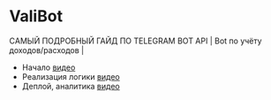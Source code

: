 # ValiBot
CАМЫЙ ПОДРОБНЫЙ ГАЙД ПО TELEGRAM BOT API | Bot по учёту доходов/расходов |

* Начало [видео](https://youtu.be/OElXToWhxqs)
* Реализация логики [видео](https://youtu.be/uxHtw80zbzw)
* Деплой, аналитика [видео](https://youtu.be/ylsAcMx_eA4)
